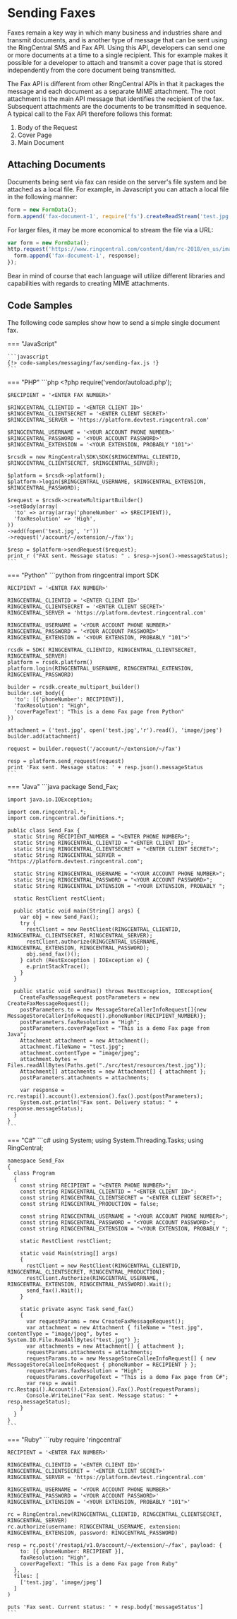 # Sending Faxes

Faxes remain a key way in which many business and industries share and transmit documents, and is another type of message that can be sent using the RingCentral SMS and Fax API. Using this API, developers can send one or more documents at a time to a single recipient. This for example makes it possible for a developer to attach and transmit a cover page that is stored independently from the core document being transmitted.

The Fax API is different from other RingCentral APIs in that it packages the message and each document as a separate MIME attachment. The root attachment is the main API message that identifies the recipient of the fax. Subsequent attachments are the documents to be transmitted in sequence. A typical call to the Fax API therefore follows this format:

1. Body of the Request
2. Cover Page
3. Main Document

## Attaching Documents

Documents being sent via fax can reside on the server's file system and be attached as a local file. For example, in Javascript you can attach a local file in the following manner:

```javascript
form = new FormData();
form.append('fax-document-1', require('fs').createReadStream('test.jpg'));
```

For larger files, it may be more economical to stream the file via a URL:

```javascript
var form = new FormData();
http.request('https://www.ringcentral.com/content/dam/rc-2018/en_us/images/logo.jpg', function(response) {
  form.append('fax-document-1', response);
});
```

Bear in mind of course that each language will utilize different libraries and capabilities with regards to creating MIME attachments.

## Code Samples

The following code samples show how to send a simple single document fax.

=== "JavaScript"

    ```javascript
    {!> code-samples/messaging/fax/sending-fax.js !}
    ```

=== "PHP"
    ```php
    <?php
    require('vendor/autoload.php');

    $RECIPIENT = '<ENTER FAX NUMBER>'

    $RINGCENTRAL_CLIENTID = '<ENTER CLIENT ID>'
    $RINGCENTRAL_CLIENTSECRET = '<ENTER CLIENT SECRET>'
    $RINGCENTRAL_SERVER = 'https://platform.devtest.ringcentral.com'

    $RINGCENTRAL_USERNAME = '<YOUR ACCOUNT PHONE NUMBER>'
    $RINGCENTRAL_PASSWORD = '<YOUR ACCOUNT PASSWORD>'
    $RINGCENTRAL_EXTENSION = '<YOUR EXTENSION, PROBABLY "101">'

    $rcsdk = new RingCentral\SDK\SDK($RINGCENTRAL_CLIENTID, $RINGCENTRAL_CLIENTSECRET, $RINGCENTRAL_SERVER);

    $platform = $rcsdk->platform();
    $platform->login($RINGCENTRAL_USERNAME, $RINGCENTRAL_EXTENSION, $RINGCENTRAL_PASSWORD);

    $request = $rcsdk->createMultipartBuilder()
    ->setBody(array(
      'to' => array(array('phoneNumber' => $RECIPIENT)),
      'faxResolution' => 'High',
    ))
    ->add(fopen('test.jpg', 'r'))
    ->request('/account/~/extension/~/fax');

    $resp = $platform->sendRequest($request);
    print_r ("FAX sent. Message status: " . $resp->json()->messageStatus);
    ```

=== "Python"
    ```python
    from ringcentral import SDK

    RECIPIENT = '<ENTER FAX NUMBER>'

    RINGCENTRAL_CLIENTID = '<ENTER CLIENT ID>'
    RINGCENTRAL_CLIENTSECRET = '<ENTER CLIENT SECRET>'
    RINGCENTRAL_SERVER = 'https://platform.devtest.ringcentral.com'

    RINGCENTRAL_USERNAME = '<YOUR ACCOUNT PHONE NUMBER>'
    RINGCENTRAL_PASSWORD = '<YOUR ACCOUNT PASSWORD>'
    RINGCENTRAL_EXTENSION = '<YOUR EXTENSION, PROBABLY "101">'

    rcsdk = SDK( RINGCENTRAL_CLIENTID, RINGCENTRAL_CLIENTSECRET, RINGCENTRAL_SERVER)
    platform = rcsdk.platform()
    platform.login(RINGCENTRAL_USERNAME, RINGCENTRAL_EXTENSION, RINGCENTRAL_PASSWORD)

    builder = rcsdk.create_multipart_builder()
    builder.set_body({
      'to': [{'phoneNumber': RECIPIENT}],
      'faxResolution': "High",
      'coverPageText': "This is a demo Fax page from Python"
    })

    attachment = ('test.jpg', open('test.jpg','r').read(), 'image/jpeg')
    builder.add(attachment)

    request = builder.request('/account/~/extension/~/fax')

    resp = platform.send_request(request)
    print 'Fax sent. Message status: ' + resp.json().messageStatus
    ```

=== "Java"
    ```java
    package Send_Fax;

    import java.io.IOException;

    import com.ringcentral.*;
    import com.ringcentral.definitions.*;

    public class Send_Fax {
      static String RECIPIENT_NUMBER = "<ENTER PHONE NUMBER>";
      static String RINGCENTRAL_CLIENTID = "<ENTER CLIENT ID>";
      static String RINGCENTRAL_CLIENTSECRET = "<ENTER CLIENT SECRET>";
      static String RINGCENTRAL_SERVER = "https://platform.devtest.ringcentral.com";

      static String RINGCENTRAL_USERNAME = "<YOUR ACCOUNT PHONE NUMBER>";
      static String RINGCENTRAL_PASSWORD = "<YOUR ACCOUNT PASSWORD>";
      static String RINGCENTRAL_EXTENSION = "<YOUR EXTENSION, PROBABLY ";

      static RestClient restClient;

      public static void main(String[] args) {
        var obj = new Send_Fax();
        try {
          restClient = new RestClient(RINGCENTRAL_CLIENTID, RINGCENTRAL_CLIENTSECRET, RINGCENTRAL_SERVER);
          restClient.authorize(RINGCENTRAL_USERNAME, RINGCENTRAL_EXTENSION, RINGCENTRAL_PASSWORD);
          obj.send_fax()();
        } catch (RestException | IOException e) {
          e.printStackTrace();
        }
      }

      public static void sendFax() throws RestException, IOException{
        CreateFaxMessageRequest postParameters = new CreateFaxMessageRequest();
        postParameters.to = new MessageStoreCallerInfoRequest[]{new MessageStoreCallerInfoRequest().phoneNumber(RECIPIENT_NUMBER)};
        postParameters.faxResolution = "High";
        postParameters.coverPageText = "This is a demo Fax page from Java";
        Attachment attachment = new Attachment();
        attachment.fileName = "test.jpg";
        attachment.contentType = "image/jpeg";
        attachment.bytes = Files.readAllBytes(Paths.get("./src/test/resources/test.jpg"));
        Attachment[] attachments = new Attachment[] { attachment };
        postParameters.attachments = attachments;

        var response = rc.restapi().account().extension().fax().post(postParameters);
        System.out.println("Fax sent. Delivery status: " + response.messageStatus);
      }
    }
    ```

=== "C#"
    ```c#
    using System;
    using System.Threading.Tasks;
    using RingCentral;

    namespace Send_Fax
    {
      class Program
      {
        const string RECIPIENT = "<ENTER PHONE NUMBER>";
        const string RINGCENTRAL_CLIENTID = "<ENTER CLIENT ID>";
        const string RINGCENTRAL_CLIENTSECRET = "<ENTER CLIENT SECRET>";
        const string RINGCENTRAL_PRODUCTION = false;

        const string RINGCENTRAL_USERNAME = "<YOUR ACCOUNT PHONE NUMBER>";
        const string RINGCENTRAL_PASSWORD = "<YOUR ACCOUNT PASSWORD>";
        const string RINGCENTRAL_EXTENSION = "<YOUR EXTENSION, PROBABLY ";

        static RestClient restClient;

        static void Main(string[] args)
        {
          restClient = new RestClient(RINGCENTRAL_CLIENTID, RINGCENTRAL_CLIENTSECRET, RINGCENTRAL_PRODUCTION);
          restClient.Authorize(RINGCENTRAL_USERNAME, RINGCENTRAL_EXTENSION, RINGCENTRAL_PASSWORD).Wait();
          send_fax().Wait();
        }

        static private async Task send_fax()
        {
          var requestParams = new CreateFaxMessageRequest();
          var attachment = new Attachment { fileName = "test.jpg", contentType = "image/jpeg", bytes = System.IO.File.ReadAllBytes("test.jpg") };
          var attachments = new Attachment[] { attachment };
          requestParams.attachments = attachments;
          requestParams.to = new MessageStoreCalleeInfoRequest[] { new MessageStoreCalleeInfoRequest { phoneNumber = RECIPIENT } };
          requestParams.faxResolution = "High";
          requestParams.coverPageText = "This is a demo Fax page from C#";
          var resp = await rc.Restapi().Account().Extension().Fax().Post(requestParams);
          Console.WriteLine("Fax sent. Message status: " + resp.messageStatus);
        }
      }
    }
    ```

=== "Ruby"
    ```ruby
    require 'ringcentral'

    RECIPIENT = '<ENTER FAX NUMBER>'

    RINGCENTRAL_CLIENTID = '<ENTER CLIENT ID>'
    RINGCENTRAL_CLIENTSECRET = '<ENTER CLIENT SECRET>'
    RINGCENTRAL_SERVER = 'https://platform.devtest.ringcentral.com'

    RINGCENTRAL_USERNAME = '<YOUR ACCOUNT PHONE NUMBER>'
    RINGCENTRAL_PASSWORD = '<YOUR ACCOUNT PASSWORD>'
    RINGCENTRAL_EXTENSION = '<YOUR EXTENSION, PROBABLY "101">'

    rc = RingCentral.new(RINGCENTRAL_CLIENTID, RINGCENTRAL_CLIENTSECRET, RINGCENTRAL_SERVER)
    rc.authorize(username: RINGCENTRAL_USERNAME, extension: RINGCENTRAL_EXTENSION, password: RINGCENTRAL_PASSWORD)

    resp = rc.post('/restapi/v1.0/account/~/extension/~/fax', payload: {
        to: [{ phoneNumber: RECIPIENT }],
        faxResolution: "High",
        coverPageText: "This is a demo Fax page from Ruby"
      },
      files: [
        ['test.jpg', 'image/jpeg']
      ]
    )

    puts 'Fax sent. Current status: ' + resp.body['messageStatus']
    ```

